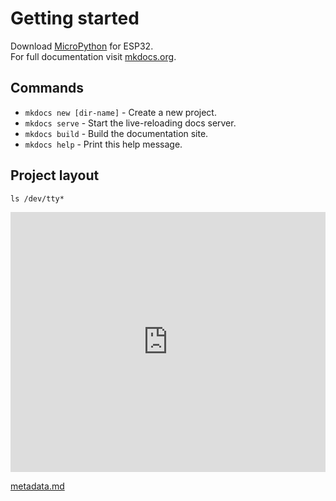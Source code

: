 
# Getting started

Download [MicroPython](https://micropython.org/download#esp32) for ESP32.  
For full documentation visit [mkdocs.org](https://mkdocs.org).

## Commands

* `mkdocs new [dir-name]` - Create a new project.
* `mkdocs serve` - Start the live-reloading docs server.
* `mkdocs build` - Build the documentation site.
* `mkdocs help` - Print this help message.
    
## Project layout

    ls /dev/tty*

<iframe frameborder="0" style="width:100%;height:416px;" src="https://www.draw.io/?lightbox=1&highlight=0000ff&edit=https%3A%2F%2Fwww.draw.io%2F%3Fstate%3D%257B%2522ids%2522%3A%255B%25221GqR0pvNRm99aYBo4RHw2Cg1c_vacKKu8%2522%255D%2C%2522action%2522%3A%2522open%2522%2C%2522userId%2522%3A%2522100313883996314324330%2522%257D%23G1GqR0pvNRm99aYBo4RHw2Cg1c_vacKKu8&layers=1&nav=1&title=test.drawio#Uhttps%3A%2F%2Fdrive.google.com%2Fuc%3Fid%3D1GqR0pvNRm99aYBo4RHw2Cg1c_vacKKu8%26export%3Ddownload"></iframe>

<a href="https://github.com/squidfunk/mkdocs-material/tree/master/docs/extensions/metadata.md" title="metadata.md" class="md-source-file"> metadata.md </a>
